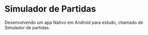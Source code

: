 # Simulador de Partidas

Desenvolvendo um app Nativo em Android para estudo, chamado de Simulador de partidas.

